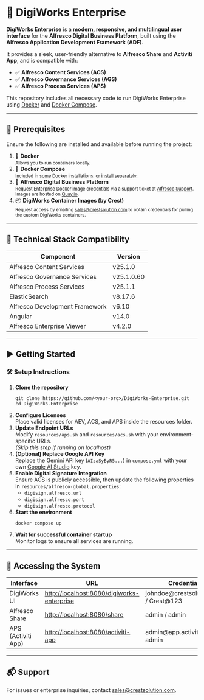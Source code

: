 <h1>🚀 DigiWorks Enterprise</h1>

<p><strong>DigiWorks Enterprise</strong> is a <strong>modern, responsive, and multilingual user interface</strong> for the <strong>Alfresco Digital Business Platform</strong>, built using the <strong>Alfresco Application Development Framework (ADF)</strong>.</p>

<p>It provides a sleek, user-friendly alternative to <strong>Alfresco Share</strong> and <strong>Activiti App</strong>, and is compatible with:</p>

<ul>
  <li>✅ <strong>Alfresco Content Services (ACS)</strong></li>
  <li>✅ <strong>Alfresco Governance Services (AGS)</strong></li>
  <li>✅ <strong>Alfresco Process Services (APS)</strong></li>
</ul>

<p>This repository includes all necessary code to run DigiWorks Enterprise using <a href="https://docs.docker.com/get-started/overview/">Docker</a> and <a href="https://docs.docker.com/compose">Docker Compose</a>.</p>

<hr>

<h2>🧰 Prerequisites</h2>

<p>Ensure the following are installed and available before running the project:</p>

<ol>
  <li>🐳 <strong>Docker</strong><br>
    <small>Allows you to run containers locally.</small>
  </li>
  <li>🧩 <strong>Docker Compose</strong><br>
    <small>Included in some Docker installations, or <a href="https://docs.docker.com/compose/install/">install separately</a>.</small>
  </li>
  <li>🏢 <strong>Alfresco Digital Business Platform</strong><br>
    <small>Request Enterprise Docker image credentials via a support ticket at <a href="https://support.alfresco.com/">Alfresco Support</a>. Images are hosted on <a href="https://quay.io/">Quay.io</a>.</small>
  </li>
  <li>📦 <strong>DigiWorks Container Images (by Crest)</strong><br>
    <small>Request access by emailing <a href="mailto:sales@crestsolution.com">sales@crestsolution.com</a> to obtain credentials for pulling the custom DigiWorks containers.</small>
  </li>
</ol>

<hr>

<h2>🧱 Technical Stack Compatibility</h2>

<table>
  <thead>
    <tr><th>Component</th><th>Version</th></tr>
  </thead>
  <tbody>
    <tr><td>Alfresco Content Services</td><td>v25.1.0</td></tr>
    <tr><td>Alfresco Governance Services</td><td>v25.1.0.60</td></tr>
    <tr><td>Alfresco Process Services</td><td>v25.1.1</td></tr>
    <tr><td>ElasticSearch</td><td>v8.17.6</td></tr>
    <tr><td>Alfresco Development Framework</td><td>v6.10</td></tr>
    <tr><td>Angular</td><td>v14.0</td></tr>
    <tr><td>Alfresco Enterprise Viewer</td><td>v4.2.0</td></tr>
  </tbody>
</table>

<hr>

<h2>▶️ Getting Started</h2>

<h3>🛠️ Setup Instructions</h3>

<ol>
  <li><strong>Clone the repository</strong>
    <pre><code>git clone https://github.com/&lt;your-org&gt;/DigiWorks-Enterprise.git
cd DigiWorks-Enterprise</code></pre>
  </li>

  <li><strong>Configure Licenses</strong><br>
  Place valid licenses for AEV, ACS, and APS inside the resources folder.</li>

  <li><strong>Update Endpoint URLs</strong><br>
  Modify <code>resources/aps.sh</code> and <code>resources/acs.sh</code> with your environment-specific URLs.
  <br><em>(Skip this step if running on localhost)</em></li>

  <li><strong>(Optional) Replace Google API Key</strong><br>
  Replace the Gemini API key (<code>AIzaSyByR5...</code>) in <code>compose.yml</code> with your own <a href="https://makersuite.google.com/app/apikey">Google AI Studio</a> key.</li>

  <li><strong>Enable Digital Signature Integration</strong><br>
  Ensure ACS is publicly accessible, then update the following properties in <code>resources/alfresco-global.properties</code>:
    <ul>
      <li><code>digisign.alfresco.url</code></li>
      <li><code>digisign.alfresco.port</code></li>
      <li><code>digisign.alfresco.protocol</code></li>
    </ul>
  </li>

  <li><strong>Start the environment</strong>
    <pre><code>docker compose up</code></pre>
  </li>

  <li><strong>Wait for successful container startup</strong><br>
  Monitor logs to ensure all services are running.</li>
</ol>

<hr>

<h2>🧪 Accessing the System</h2>

<table>
  <thead>
    <tr><th>Interface</th><th>URL</th><th>Credentials</th></tr>
  </thead>
  <tbody>
    <tr>
      <td>DigiWorks UI</td>
      <td><a href="http://localhost:8080/digiworks-enterprise">http://localhost:8080/digiworks-enterprise</a></td>
      <td>johndoe@crestsolution.com / Crest@123</td>
    </tr>
    <tr>
      <td>Alfresco Share</td>
      <td><a href="http://localhost:8080/share">http://localhost:8080/share</a></td>
      <td>admin / admin</td>
    </tr>
    <tr>
      <td>APS (Activiti App)</td>
      <td><a href="http://localhost:8080/activiti-app">http://localhost:8080/activiti-app</a></td>
      <td>admin@app.activiti.com / admin</td>
    </tr>
  </tbody>
</table>

<hr>

<h2>📬 Support</h2>

<p>For issues or enterprise inquiries, contact <a href="mailto:sales@crestsolution.com">sales@crestsolution.com</a>.</p>
